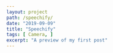 ```yaml
---
layout: project
path: /speechify/
date: "2019-09-09"
title: "Speechify"
tags: [ Camera, ]
excerpt: "A preview of my first post"
---
```


